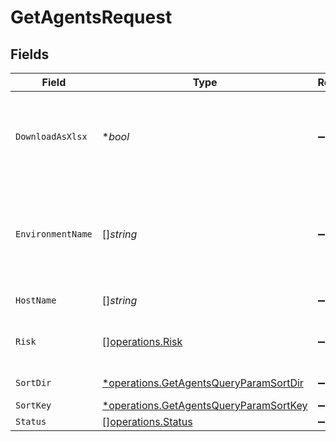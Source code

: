 # GetAgentsRequest


## Fields

| Field                                                                                                  | Type                                                                                                   | Required                                                                                               | Description                                                                                            |
| ------------------------------------------------------------------------------------------------------ | ------------------------------------------------------------------------------------------------------ | ------------------------------------------------------------------------------------------------------ | ------------------------------------------------------------------------------------------------------ |
| `DownloadAsXlsx`                                                                                       | **bool*                                                                                                | :heavy_minus_sign:                                                                                     | When true, the API will return an xlsx file, and pagination will be ignored                            |
| `EnvironmentName`                                                                                      | []*string*                                                                                             | :heavy_minus_sign:                                                                                     | Empty string means no filtering. "UNDEFINED" means telemetries with no App type                        |
| `HostName`                                                                                             | []*string*                                                                                             | :heavy_minus_sign:                                                                                     | The name of the host                                                                                   |
| `Risk`                                                                                                 | [][operations.Risk](../../../pkg/models/operations/risk.md)                                            | :heavy_minus_sign:                                                                                     | The risk of the environment for attack                                                                 |
| `SortDir`                                                                                              | [*operations.GetAgentsQueryParamSortDir](../../../pkg/models/operations/getagentsqueryparamsortdir.md) | :heavy_minus_sign:                                                                                     | sorting direction                                                                                      |
| `SortKey`                                                                                              | [*operations.GetAgentsQueryParamSortKey](../../../pkg/models/operations/getagentsqueryparamsortkey.md) | :heavy_minus_sign:                                                                                     | sort key                                                                                               |
| `Status`                                                                                               | [][operations.Status](../../../pkg/models/operations/status.md)                                        | :heavy_minus_sign:                                                                                     | Agent status                                                                                           |